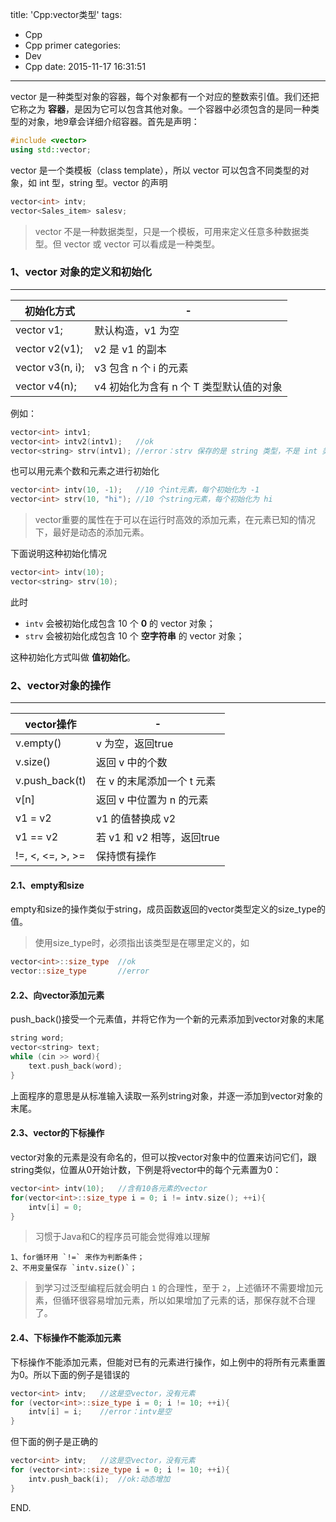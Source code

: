 title: 'Cpp:vector类型'
tags:
  - Cpp
  - Cpp primer
categories:
  - Dev
  - Cpp
date: 2015-11-17 16:31:51
---

vector 是一种类型对象的容器，每个对象都有一个对应的整数索引值。我们还把它称之为 **容器**，是因为它可以包含其他对象。一个容器中必须包含的是同一种类型的对象，地9章会详细介绍容器。首先是声明：

<!-- more -->

```C++
#include <vector>
using std::vector;
```

vector 是一个类模板（class template），所以 vector 可以包含不同类型的对象，如 int 型，string 型。vector 的声明

```C++
vector<int> intv;
vector<Sales_item> salesv;
```

> vector 不是一种数据类型，只是一个模板，可用来定义任意多种数据类型。但 vector<int> 或 vector<string> 可以看成是一种类型。

### 1、vector 对象的定义和初始化 ###
---

|初始化方式|-|
|-|-|
|vector<T> v1;|默认构造，v1 为空|
|vector<T> v2(v1);|v2 是 v1 的副本|
|vector<T> v3(n, i);|v3 包含 n 个 i 的元素|
|vector<T> v4(n);|v4 初始化为含有 n 个 T 类型默认值的对象|

例如：

```C++
vector<int> intv1;
vector<int> intv2(intv1);	//ok
vector<string> strv(intv1);	//error：strv 保存的是 string 类型，不是 int 类型
```

也可以用元素个数和元素之进行初始化

```C++
vector<int> intv(10, -1);	//10 个int元素，每个初始化为 -1
vector<int> strv(10, "hi");	//10 个string元素，每个初始化为 hi
```

> vector重要的属性在于可以在运行时高效的添加元素，在元素已知的情况下，最好是动态的添加元素。

下面说明这种初始化情况

```C++
vector<int> intv(10);
vector<string> strv(10);
```

此时

- `intv` 会被初始化成包含 10 个 **0** 的 vector 对象；
- `strv` 会被初始化成包含 10 个 **空字符串** 的 vector 对象；

这种初始化方式叫做 **值初始化**。

### 2、vector对象的操作 ###
---

|vector操作|-|
|-|-|
|v.empty()|v 为空，返回true|
|v.size()|返回 v 中的个数|
|v.push_back(t)|在 v 的末尾添加一个 t 元素|
|v[n]|返回 v 中位置为 n 的元素|
|v1 = v2|v1 的值替换成 v2|
|v1 == v2|若 v1 和 v2 相等，返回true|
|!=, <, <=, >, >=|保持惯有操作|

#### 2.1、empty和size ####

empty和size的操作类似于string，成员函数返回的vector类型定义的size_type的值。

> 使用size_type时，必须指出该类型是在哪里定义的，如
```C++ 
vector<int>::size_type	//ok
vector::size_type		//error
```

#### 2.2、向vector添加元素 ####

push_back()接受一个元素值，并将它作为一个新的元素添加到vector对象的末尾

```C++
string word;
vector<string> text;
while (cin >> word){
	text.push_back(word);
}
```

上面程序的意思是从标准输入读取一系列string对象，并逐一添加到vector对象的末尾。

#### 2.3、vector的下标操作 ####

vector对象的元素是没有命名的，但可以按vector对象中的位置来访问它们，跟string类似，位置从0开始计数，下例是将vector中的每个元素置为0：

```C++
vector<int> intv(10);	//含有10各元素的vector
for(vector<int>::size_type i = 0; i != intv.size(); ++i){
	intv[i] = 0;
}
```

> 习惯于Java和C的程序员可能会觉得难以理解
```
1、for循环用 `!=` 来作为判断条件；
2、不用变量保存 `intv.size()`；
```
> 到学习过泛型编程后就会明白 `1` 的合理性，至于 `2`，上述循环不需要增加元素，但循环很容易增加元素，所以如果增加了元素的话，那保存就不合理了。

#### 2.4、下标操作不能添加元素 ####

下标操作不能添加元素，但能对已有的元素进行操作，如上例中的将所有元素重置为0。所以下面的例子是错误的

```C++
vector<int> intv;	//这是空vector，没有元素
for (vector<int>::size_type i = 0; i != 10; ++i){
	intv[i] = i;	//error：intv是空
}
```

但下面的例子是正确的

```C++
vector<int> intv;	//这是空vector，没有元素
for (vector<int>::size_type i = 0; i != 10; ++i){
	intv.push_back(i);	//ok:动态增加
}
```

END.